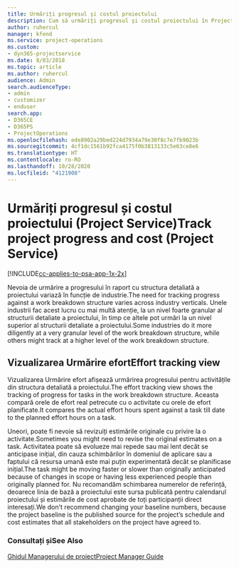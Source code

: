 ```yaml
---
title: Urmăriți progresul și costul proiectului
description: Cum să urmăriți progresul și costul proiectului în Project Service
author: ruhercul
manager: kfend
ms.service: project-operations
ms.custom:
- dyn365-projectservice
ms.date: 8/03/2018
ms.topic: article
ms.author: ruhercul
audience: Admin
search.audienceType:
- admin
- customizer
- enduser
search.app:
- D365CE
- D365PS
- ProjectOperations
ms.openlocfilehash: ede8902a29bed224d7934a79e30f8c7e7fb9023b
ms.sourcegitcommit: 4cf1dc1561b92fca4175f0b3813133c5e63ce8e6
ms.translationtype: HT
ms.contentlocale: ro-RO
ms.lasthandoff: 10/28/2020
ms.locfileid: "4121908"
---
```

# <a name="track-project-progress-and-cost-project-service"></a><span data-ttu-id="dc424-103">Urmăriți progresul și costul proiectului (Project Service)</span><span class="sxs-lookup"><span data-stu-id="dc424-103">Track project progress and cost (Project Service)</span></span>

[!INCLUDE[cc-applies-to-psa-app-1x-2x](../includes/cc-applies-to-psa-app-1x-2x.md)]

<span data-ttu-id="dc424-104">Nevoia de urmărire a progresului în raport cu structura detaliată a proiectului variază în funcție de industrie.</span><span class="sxs-lookup"><span data-stu-id="dc424-104">The need for tracking progress against a work breakdown structure varies across industry verticals.</span></span> <span data-ttu-id="dc424-105">Unele industrii fac acest lucru cu mai multă atenție, la un nivel foarte granular al structurii detaliate a proiectului, în timp ce altele pot urmări la un nivel superior al structurii detaliate a proiectului.</span><span class="sxs-lookup"><span data-stu-id="dc424-105">Some industries do it more diligently at a very granular level of the work breakdown structure, while others might track at a higher level of the work breakdown structure.</span></span>  
  
## <a name="effort-tracking-view"></a><span data-ttu-id="dc424-106">Vizualizarea Urmărire efort</span><span class="sxs-lookup"><span data-stu-id="dc424-106">Effort tracking view</span></span>  
<span data-ttu-id="dc424-107">Vizualizarea Urmărire efort afișează urmărirea progresului pentru activitățile din structura detaliată a proiectului.</span><span class="sxs-lookup"><span data-stu-id="dc424-107">The effort tracking view shows the tracking of progress for tasks in the work breakdown structure.</span></span> <span data-ttu-id="dc424-108">Aceasta compară orele de efort real petrecute cu o activitate cu orele de efort planificate.</span><span class="sxs-lookup"><span data-stu-id="dc424-108">It compares the actual effort hours spent against a task till date to the planned effort hours on a task.</span></span>  
  
<span data-ttu-id="dc424-109">Uneori, poate fi nevoie să revizuiți estimările originale cu privire la o activitate.</span><span class="sxs-lookup"><span data-stu-id="dc424-109">Sometimes you might need to revise the original estimates on a task.</span></span> <span data-ttu-id="dc424-110">Activitatea poate să evolueze mai repede sau mai lent decât se anticipase inițial, din cauza schimbărilor în domeniul de aplicare sau a faptului că resursa umană este mai puțin experimentată decât se planificase inițial.</span><span class="sxs-lookup"><span data-stu-id="dc424-110">The task might be moving faster or slower than originally anticipated because of changes in scope or having less experienced people than originally planned for.</span></span> <span data-ttu-id="dc424-111">Nu recomandăm schimbarea numerelor de referință, deoarece linia de bază a proiectului este sursa publicată pentru calendarul proiectului și estimările de cost aprobate de toți participanții direct interesați.</span><span class="sxs-lookup"><span data-stu-id="dc424-111">We don't recommend changing your baseline numbers, because the project baseline is the published source for the project’s schedule and cost estimates that all stakeholders on the project have agreed to.</span></span>  
  
### <a name="see-also"></a><span data-ttu-id="dc424-112">Consultați și</span><span class="sxs-lookup"><span data-stu-id="dc424-112">See Also</span></span>  
 [<span data-ttu-id="dc424-113">Ghidul Managerului de proiect</span><span class="sxs-lookup"><span data-stu-id="dc424-113">Project Manager Guide</span></span>](../psa/project-manager-guide.md)
